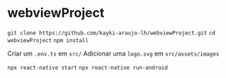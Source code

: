 # webviewProject

`git clone https://github.com/kayki-araujo-lh/webviewProject.git`
`cd webviewProject`
`npm install`

Criar um `.env.ts` em `src/`
Adicionar uma `logo.svg` em `src/assets/images`

`npx react-native start`
`npx react-native run-android`
